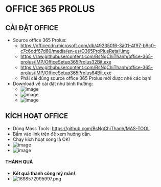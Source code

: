 # OFFICE 365 PROLUS #

## CÀI ĐẶT OFFICE ##
- Source office 365 Prolus:
  - https://officecdn.microsoft.com/db/492350f6-3a01-4f97-b9c0-c7c6ddf67d60/media/en-us/O365ProPlusRetail.img
  - https://raw.githubusercontent.com/BsNgChiThanh/office-365-prolus/IMP/OfficeSetup365Prolus32Bit.exe
  - https://raw.githubusercontent.com/BsNgChiThanh/office-365-prolus/IMP/OfficeSetup365Prolus64Bit.exe
  - Phải cài đúng source office 365 Prolus mới được nhé các bạn!
- Download về cài đặt như bình thường:
  - ![image](https://github.com/BsNgChiThanh/office-365-prolus/assets/82578024/28f51db9-ee9a-4b76-b481-ef5a27720210)
  - ![image](https://github.com/BsNgChiThanh/office-365-prolus/assets/82578024/bca5fb59-656d-46ef-886a-2341003231e5)
  - ![image](https://github.com/BsNgChiThanh/office-365-prolus/assets/82578024/598d052c-f76e-4686-a961-930012869a22)
    
## KÍCH HOẠT OFFICE ##
  - Dùng Mass Tools: https://github.com/BsNgChiThanh/MAS-TOOL
  - Bấm vào link trên để xem hướng dẫn.
  - Chạy kích hoạt xong là OK!
  - ![image](https://github.com/BsNgChiThanh/office-365-prolus/assets/82578024/0618da42-d988-4c0d-8835-f9092c91c0d4)
  - ![image](https://github.com/BsNgChiThanh/office-365-prolus/assets/82578024/3577be8e-f30e-4044-843c-3dd6ee3a0ef8)
#### THÀNH QUẢ ####

  - **Kết quả thành công mỹ mãn!**
  - ![1698572995997.png](https://github.com/BsNgChiThanh/office-365-prolus/assets/82578024/c2df2c6f-fe1f-4b25-995d-d80ceadab3ca)
